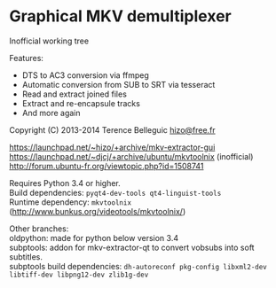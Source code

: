Graphical MKV demultiplexer
===========================

Inofficial working tree

Features:
  * DTS to AC3 conversion via ffmpeg
  * Automatic conversion from SUB to SRT via tesseract
  * Read and extract joined files
  * Extract and re-encapsule tracks
  * And more again

Copyright (C) 2013-2014 Terence Belleguic <hizo@free.fr>

https://launchpad.net/~hizo/+archive/mkv-extractor-gui<br>
https://launchpad.net/~djcj/+archive/ubuntu/mkvtoolnix (inofficial)<br>
http://forum.ubuntu-fr.org/viewtopic.php?id=1508741


Requires Python 3.4 or higher.<br>
Build dependencies: `pyqt4-dev-tools qt4-linguist-tools`<br>
Runtime dependency: `mkvtoolnix` (http://www.bunkus.org/videotools/mkvtoolnix/)

Other branches:<br>
oldpython: made for python below version 3.4<br>
subptools: addon for mkv-extractor-qt to convert vobsubs into soft subtitles.<br>
subptools build dependencies: `dh-autoreconf pkg-config libxml2-dev libtiff-dev libpng12-dev zlib1g-dev`
